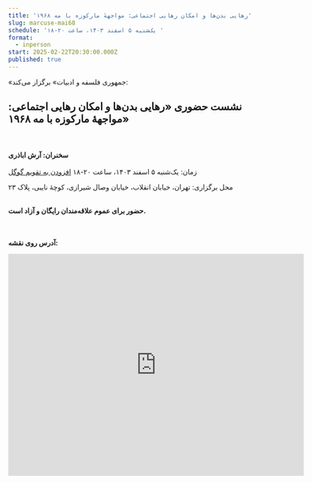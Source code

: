 ```yaml
---
title: 'رهایی بدن‌ها و امکان رهایی اجتماعی: مواجههٔ مارکوزه با مه ۱۹۶۸'
slug: marcuse-mai68
schedule: 'یک‌شنبه ۵ اسفند ۱۴۰۳، ساعت ۲۰-۱۸ '
format:
  - inperson
start: 2025-02-22T20:30:00.000Z
published: true
---
```


«جمهوری فلسفه و ادبیات» برگزار می‌کند:

## نشست حضوری «رهایی بدن‌ها و امکان رهایی اجتماعی: مواجههٔ مارکوزه با مه ۱۹۶۸»

<br><br>
**سخنران: آرش اباذری**
<br><br>
زمان: یک‌شنبه ۵ اسفند ۱۴۰۳، ساعت ۲۰-۱۸   <a href="https://calendar.google.com/calendar/event?action=TEMPLATE&tmeid=NHI0OW1nM2l0cHU0bDViZ2hjMmQwZnZxZmQgam9taG91cmlmYWxzYWZlQG0&tmsrc=jomhourifalsafe%40gmail.com">افزودن به تقویم گوگل</a>

محل برگزاری: تهران، خیابان انقلاب، خیابان وصال شیرازی، کوچهٔ نایبی، پلاک ۲۳
<br><br>

**حضور برای عموم علاقه‌مندان رایگان و آزاد است.**

<br><br>
**آدرس روی نقشه:**

<iframe src="https://www.google.com/maps/embed?pb=!1m17!1m12!1m3!1d3239.9701159679107!2d51.400496999999994!3d35.702352999999995!2m3!1f0!2f0!3f0!3m2!1i1024!2i768!4f13.1!3m2!1m1!2zMzXCsDQyJzA4LjUiTiA1McKwMjQnMDEuOCJF!5e0!3m2!1sen!2s!4v1727792460938!5m2!1sen!2s" width="600" height="450" style="border:0;" allowfullscreen="" loading="lazy" referrerpolicy="no-referrer-when-downgrade"></iframe>
